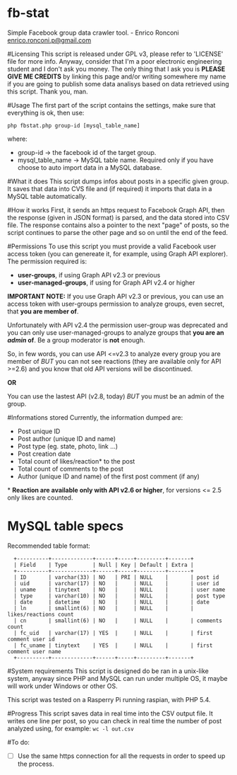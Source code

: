 # fb-stat

Simple Facebook group data crawler tool. - Enrico Ronconi <enrico.ronconi.p@gmail.com>

#Licensing
  This script is released under GPL v3, please refer to 'LICENSE' file
  for more info.
  Anyway, consider that I'm a poor electronic engineering student and I don't ask you money.
  The only thing that I ask you is **PLEASE GIVE ME CREDITS** by
  linking this page and/or writing somewhere my name if you are going
  to publish some data analisys based on data retrieved using this script.
  Thank you, man.
  
#Usage
  The first part of the script contains the settings, make sure that
  everything is ok, then use:
  
  ```php fbstat.php group-id [mysql_table_name]```
  
  where:
   - group-id -> the facebook id of the target group.
   - mysql_table_name -> MySQL table name. Required only if you have choose
   to auto import data in a MySQL database.
   
#What it does
  This script dumps infos about posts in a specific given group.
  It saves that data into CVS file and (if required) it imports that data
  in a MySQL table automatically.
  
#How it works
  First, it sends an https request to Facebook Graph API, then the response
  (given in JSON format) is parsed, and the data stored into CSV file.
  The response contains also a pointer to the next "page" of posts, so
  the script continues to parse the other page and so on until the end of
  the feed.
  
#Permissions
  To use this script you must provide a valid Facebook user access token
  (you can genereate it, for example, using Graph API explorer).
  The permission required is:
  - **user-groups**, if using Graph API v2.3 or previous
  - **user-managed-groups**, if using for Graph API v2.4 or higher
  
  
  **IMPORTANT NOTE:**
  If you use Graph API v2.3 or previous, you can use an access token with
  user-groups permission to analyze groups, even secret, that **you are
  member of**.
  
  Unfortunately with API v2.4 the permission user-group was deprecated
  and you can only use user-managed-groups to analyze groups that **you
  are an _admin_ of**. Be a group moderator is **not** enough.
  
  So, in few words, you can use API <=v2.3 to analyze every group you
  are member of *BUT* you can not see reactions (they are available
  only for API >=2.6) and you know that old API versions will be
  discontinued.
  
  **OR**
  
  You can use the lastest API (v2.8, today) *BUT* you must be an
  admin of the group.
  
#Informations stored
  Currently, the information dumped are:
  - Post unique ID
  - Post author (unique ID and name)
  - Post type (eg. state, photo, link ...)
  - Post creation date
  - Total count of likes/reaction\* to the post
  - Total count of comments to the post
  - Author (unique ID and name) of the first post comment (if any)
  
  \* **Reaction are available only with API v2.6 or higher**, for versions <= 2.5 only likes are counted.
  
# MySQL table specs
  Recommended table format:
  ```
    +----------+-------------+------+-----+---------+-------+
	| Field    | Type        | Null | Key | Default | Extra |
	+----------+-------------+------+-----+---------+-------+
	| ID       | varchar(33) | NO   | PRI | NULL    |       | post id
	| uid      | varchar(17) | NO   |     | NULL    |       | user id
	| uname    | tinytext    | NO   |     | NULL    |       | user name
	| type     | varchar(10) | NO   |     | NULL    |       | post type
	| date     | datetime    | NO   |     | NULL    |       | date
	| ln       | smallint(6) | NO   |     | NULL    |       | likes/reactions count
	| cn       | smallint(6) | NO   |     | NULL    |       | comments count
	| fc_uid   | varchar(17) | YES  |     | NULL    |       | first comment user id
	| fc_uname | tinytext    | YES  |     | NULL    |       | first comment user name
	+----------+-------------+------+-----+---------+-------+
  ```
  
#System requirements
  This script is designed do be ran in a unix-like system, anyway since
  PHP and MySQL can run under multiple OS, it maybe will work under
  Windows or other OS.

  This script was tested on a Rasperry Pi running raspian, with PHP 5.4.

#Progress
  This script saves data in real time into the CSV output file. It writes
  one line per post, so you can check in real time the number of post
  analyzed using, for example:
  ```wc -l out.csv```
  
#To do:
  - [ ] Use the same https connection for all the requests in order to speed up the process.
